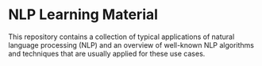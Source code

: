 # NLP Learning Material

This repository contains a collection of typical applications of natural language processing (NLP) and an overview of well-known NLP algorithms and techniques that are usually applied for these use cases.
